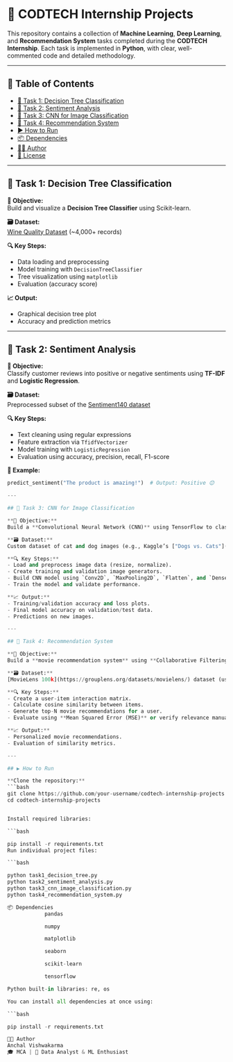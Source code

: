 # 🚀 CODTECH Internship Projects







This repository contains a collection of **Machine Learning**, **Deep Learning**, and **Recommendation System** tasks completed during the **CODTECH Internship**. Each task is implemented in **Python**, with clear, well-commented code and detailed methodology.

---

## 📌 Table of Contents

- [📂 Task 1: Decision Tree Classification](#-task-1-decision-tree-classification)
- [📂 Task 2: Sentiment Analysis](#-task-2-sentiment-analysis)
- [📂 Task 3: CNN for Image Classification](#-task-3-cnn-for-image-classification)
- [📂 Task 4: Recommendation System](#-task-4-recommendation-system)
- [▶️ How to Run](#️-how-to-run)
- [📦 Dependencies](#-dependencies)
- [🧑‍💻 Author](#-author)
- [📄 License](#-license)

---

## 📂 Task 1: Decision Tree Classification

**🎯 Objective:**  
Build and visualize a **Decision Tree Classifier** using Scikit-learn.

**🗃️ Dataset:**  
[Wine Quality Dataset](https://archive.ics.uci.edu/ml/datasets/wine+quality) (~4,000+ records)

**🔍 Key Steps:**
- Data loading and preprocessing
- Model training with `DecisionTreeClassifier`
- Tree visualization using `matplotlib`
- Evaluation (accuracy score)

**📈 Output:**
- Graphical decision tree plot
- Accuracy and prediction metrics

---

## 📂 Task 2: Sentiment Analysis

**🎯 Objective:**  
Classify customer reviews into positive or negative sentiments using **TF-IDF** and **Logistic Regression**.

**🗃️ Dataset:**  
Preprocessed subset of the [Sentiment140 dataset](http://help.sentiment140.com/home)

**🔍 Key Steps:**
- Text cleaning using regular expressions
- Feature extraction via `TfidfVectorizer`
- Model training with `LogisticRegression`
- Evaluation using accuracy, precision, recall, F1-score

**🔮 Example:**

```python
predict_sentiment("The product is amazing!")  # Output: Positive 😊

---

## 📂 Task 3: CNN for Image Classification 

**🎯 Objective:**  
Build a **Convolutional Neural Network (CNN)** using TensorFlow to classify **cat vs dog images**.

**🗃️ Dataset:**  
Custom dataset of cat and dog images (e.g., Kaggle’s ["Dogs vs. Cats"](https://www.kaggle.com/competitions/dogs-vs-cats)).

**🔍 Key Steps:**
- Load and preprocess image data (resize, normalize).
- Create training and validation image generators.
- Build CNN model using `Conv2D`, `MaxPooling2D`, `Flatten`, and `Dense` layers.
- Train the model and validate performance.

**📈 Output:**
- Training/validation accuracy and loss plots.
- Final model accuracy on validation/test data.
- Predictions on new images.

---

## 📂 Task 4: Recommendation System

**🎯 Objective:**  
Build a **movie recommendation system** using **Collaborative Filtering (cosine similarity)**.

**🗃️ Dataset:**  
[MovieLens 100k](https://grouplens.org/datasets/movielens/) dataset (user ratings for movies).

**🔍 Key Steps:**
- Create a user-item interaction matrix.
- Calculate cosine similarity between items.
- Generate top-N movie recommendations for a user.
- Evaluate using **Mean Squared Error (MSE)** or verify relevance manually.

**📈 Output:**
- Personalized movie recommendations.
- Evaluation of similarity metrics.

---

## ▶️ How to Run

**Clone the repository:**
```bash
git clone https://github.com/your-username/codtech-internship-projects.git
cd codtech-internship-projects


Install required libraries:

```bash

pip install -r requirements.txt
Run individual project files:

```bash

python task1_decision_tree.py
python task2_sentiment_analysis.py
python task3_cnn_image_classification.py
python task4_recommendation_system.py

📦 Dependencies
            pandas

            numpy

            matplotlib

            seaborn

            scikit-learn

            tensorflow

Python built-in libraries: re, os

You can install all dependencies at once using:

```bash

pip install -r requirements.txt

🧑‍💻 Author
Anchal Vishwakarma
🎓 MCA | 💼 Data Analyst & ML Enthusiast


